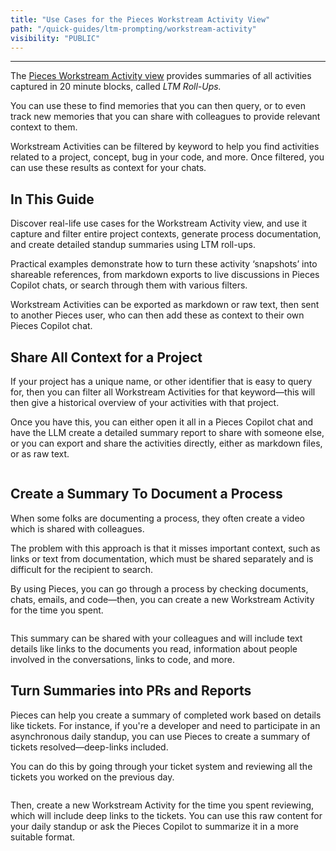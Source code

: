 ```yaml
---
title: "Use Cases for the Pieces Workstream Activity View"
path: "/quick-guides/ltm-prompting/workstream-activity"
visibility: "PUBLIC"
---
```

***

The [Pieces Workstream Activity view](https://docs.pieces.app/products/quick-guides/ltm-prompting/workstream-activity) provides summaries of all activities captured in 20 minute blocks, called *LTM Roll-Ups.*

You can use these to find memories that you can then query, or to even track new memories that you can share with colleagues to provide relevant context to them.

Workstream Activities can be filtered by keyword to help you find activities related to a project, concept, bug in your code, and more. Once filtered, you can use these results as context for your chats.

## In This Guide

Discover real-life use cases for the Workstream Activity view, and use it capture and filter entire project contexts, generate process documentation, and create detailed standup summaries using LTM roll-ups.

Practical examples demonstrate how to turn these activity ‘snapshots’ into shareable references, from markdown exports to live discussions in Pieces Copilot chats, or search through them with various filters.

<Callout type="tip">
  Workstream Activities can be exported as markdown or raw text, then sent to another Pieces user, who can then add these as context to their own Pieces Copilot chat.
</Callout>

## Share All Context for a Project

If your project has a unique name, or other identifier that is easy to query for, then you can filter all Workstream Activities for that keyword—this will then give a historical overview of your activities with that project.

Once you have this, you can either open it all in a Pieces Copilot chat and have the LLM create a detailed summary report to share with someone else, or you can export and share the activities directly, either as markdown files, or as raw text.

<Image src="https://storage.googleapis.com/hashnode_product_documentation_assets/quick_guides/long_term_memory_prompting_guide/use_cases_for_the_pieces_workstream_activity_view/share_context_for_project.png" alt="" align="center" fullwidth="true" />

## Create a Summary To Document a Process

When some folks are documenting a process, they often create a video which is shared with colleagues.

The problem with this approach is that it misses important context, such as links or text from documentation, which must be shared separately and is difficult for the recipient to search.

By using Pieces, you can go through a process by checking documents, chats, emails, and code—then, you can create a new Workstream Activity for the time you spent.

<Image src="https://storage.googleapis.com/hashnode_product_documentation_assets/quick_guides/long_term_memory_prompting_guide/use_cases_for_the_pieces_workstream_activity_view/generating_summary_process.png" alt="" align="center" fullwidth="true" />

This summary can be shared with your colleagues and will include text details like links to the documents you read, information about people involved in the conversations, links to code, and more.

## Turn Summaries into PRs and Reports

Pieces can help you create a summary of completed work based on details like tickets. For instance, if you're a developer and need to participate in an asynchronous daily standup, you can use Pieces to create a summary of tickets resolved—deep-links included.

You can do this by going through your ticket system and reviewing all the tickets you worked on the previous day.

<Image src="https://storage.googleapis.com/hashnode_product_documentation_assets/quick_guides/long_term_memory_prompting_guide/use_cases_for_the_pieces_workstream_activity_view/all_github_issues_looked_at.png" alt="" align="center" fullwidth="true" />

Then, create a new Workstream Activity for the time you spent reviewing, which will include deep links to the tickets. You can use this raw content for your daily standup or ask the Pieces Copilot to summarize it in a more suitable format.
